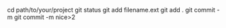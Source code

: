 cd path/to/your/project
git status
git add filename.ext
git add .
git commit -m 
git commit -m 
nice>2
##
